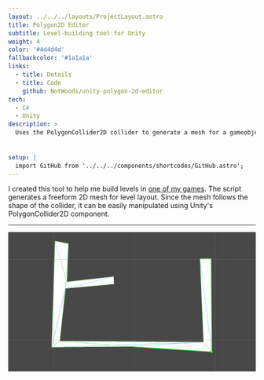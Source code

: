 ```yaml
---
layout: ../../../layouts/ProjectLayout.astro
title: Polygon2D Editor
subtitle: Level-building tool for Unity
weight: 4
color: '#4d4d4d'
fallbackcolor: '#1a1a1a'
links:
  - title: Details
  - title: Code
    github: NotWoods/unity-polygon-2d-editor
tech:
  - C#
  - Unity
description: >
  Uses the PolygonCollider2D collider to generate a mesh for a gameobject, letting you draw polygonal platforms in the Unity editor via the Edit Collider button. Just drag the script onto your platform GameObject and you're good to go.


setup: |
  import GitHub from '../../../components/shortcodes/GitHub.astro';
---
```


I created this tool to help me build levels in [one of my games](./latch-on). The script generates a freeform 2D mesh for level layout. Since the mesh follows the shape of the collider, it can be easily manipulated using Unity's PolygonCollider2D component.

<GitHub repo="NotWoods/unity-polygon-2d-editor" stars />

---

![Demonstration of building a level using the tool](example.gif)
